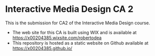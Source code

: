 # Interactive Media Design CA 2

This is the submission for CA2 of the Interactive Media Design course.

- The web site for this CA is built using WIX and is available at https://x00204385.wixsite.com/robertodea
- This repository is hosted as a static website on Github available at https://x00204385.github.io/
